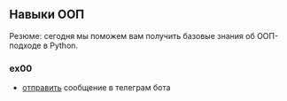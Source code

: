 ## Навыки ООП
Резюме: сегодня мы поможем вам получить базовые знания об ООП-подходе в Python.

### ex00
- [отправить](https://stackoverflow.com/questions/29003305/sending-telegram-message-from-python) сообщение в телеграм бота
